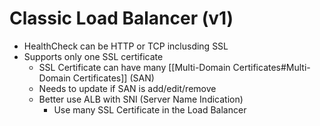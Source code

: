 # Classic Load Balancer (v1)
- HealthCheck can be HTTP or TCP inclusding SSL
- Supports only one SSL certificate
	- SSL Certificate can have many [[Multi-Domain Certificates#Multi-Domain Certificates]] (SAN)
	- Needs to update if SAN is add/edit/remove
	- Better use ALB with SNI (Server Name Indication)
		- Use many SSL Certificate in the Load Balancer 
